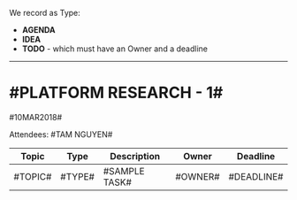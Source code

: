 We record as Type:
* **AGENDA** 
* **IDEA**
* **TODO** - which must have an Owner and a deadline

---
# #PLATFORM RESEARCH - 1#
#10MAR2018#

Attendees: #TAM NGUYEN#

Topic |Type | Description | Owner | Deadline
---- | ---- | ---- | ---- | ----
#TOPIC# | #TYPE# | #SAMPLE TASK# | #OWNER# | #DEADLINE#